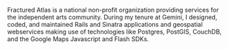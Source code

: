 <!--
title: Fractured Atlas
location: Los Angeles, CA & New York, NY
description: National nonprofit helping artists succeed as entrepreneurs
position: Senior Developer, UI Designer
website: http://fracturedatlas.org
start: 2008-03-15
end: 2010-12-01
-->

Fractured Atlas is a national non-profit organization providing services for the independent arts community. During my tenure at Gemini, I designed, coded, and maintained Rails and Sinatra applications and geospatial webservices making use of technologies like Postgres, PostGIS, CouchDB, and the Google Maps Javascript and Flash SDKs.
